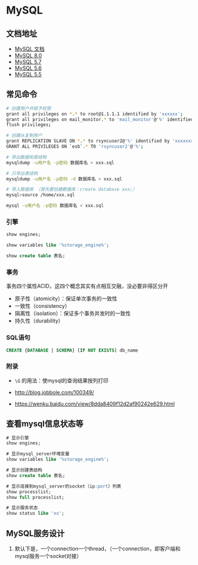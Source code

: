 
# MySQL

## 文档地址

- [MySQL 文档](https://dev.mysql.com/doc/)
- [MySQL 8.0](https://dev.mysql.com/doc/refman/8.0/en/introduction.html)
- [MySQL 5.7](https://dev.mysql.com/doc/refman/5.7/en/introduction.html)
- [MySQL 5.6](https://dev.mysql.com/doc/refman/5.6/en/introduction.html)
- [MySQL 5.5](https://dev.mysql.com/doc/refman/5.5/en/introduction.html)



## 常见命令

```sh
# 创建用户并赋予权限
grant all privileges on *.* to root@1.1.1.1 identified by 'xxxxxx';
grant all privileges on mail_monitor.* to 'mail_monitor'@'%' identified by 'xxxxxxxxxxx';
flush privileges;

# 创建从复制用户
grant REPLICATION SLAVE ON *.* to rsyncuser2@'%' identified by 'xxxxxxxx';
GRANT ALL PRIVILEGES ON `esb`.* TO 'rsyncuser2'@'%';

# 导出数据和表结构
mysqldump -u用户名 -p密码 数据库名 > xxx.sql

# 只导出表结构
mysqldump -u用户名 -p密码 -d 数据库名 > xxx.sql

# 导入数据库 （首先要创建数据库：create database xxx;）
mysql>source /home/xxx.sql

mysql -u用户名 -p密码 数据库名 < xxx.sql
```

### 引擎

```sql
show engines;

show variables like '%storage_engine%';

show create table 表名;
```

### 事务

事务四个属性ACID，这四个概念其实有点相互交融，没必要非得区分开



- 原子性（atomicity）：保证单次事务的一致性
- 一致性（consistency）
- 隔离性（isolation）：保证多个事务并发时的一致性
- 持久性（durability）

### SQL语句

```sql
CREATE {DATABASE | SCHEMA} [IF NOT EXISTS] db_name 

```

### 附录

- `\G` 的用法：使mysql的查询结果按列打印

- http://blog.jobbole.com/100349/
- https://wenku.baidu.com/view/8dda8409f12d2af90242e629.html

## 查看mysql信息状态等

```sql
# 显示引擎
show engines;

# 显示mysql_server环境变量
show variables like '%storage_engine%';

# 显示创建表结构
show create table 表名;

# 显示连接到mysql_server的socket（ip:port）列表
show processlist;
show full processlist;

# 显示服务状态
show status like 'xx';
```

## MySQL服务设计

1. 默认下是，一个connection一个thread，（一个connection，即客户端和mysql服务一个socket对接）